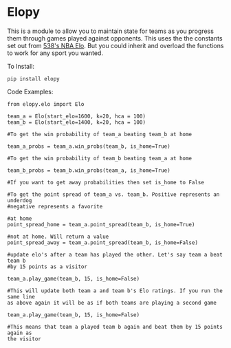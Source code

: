 # Elopy

This is a module to allow you to maintain state for teams as you progress them
through games played against opponents. This uses the the constants set out
from [538's NBA Elo](https://fivethirtyeight.com/features/how-we-calculate-nba-elo-ratings/). But
you could inherit and overload the functions to work for any sport you wanted.

To Install:
```
pip install elopy
```

Code Examples:

```
from elopy.elo import Elo

team_a = Elo(start_elo=1600, k=20, hca = 100)
team_b = Elo(start_elo=1400, k=20, hca = 100)

#To get the win probability of team_a beating team_b at home

team_a_probs = team_a.win_probs(team_b, is_home=True)

#To get the win probability of team_b beating team_a at home

team_b_probs = team_b.win_probs(team_a, is_home=True)

#If you want to get away probabilities then set is_home to False

#To get the point spread of team_a vs. team_b. Positive represents an underdog
#negative represents a favorite

#at home
point_spread_home = team_a.point_spread(team_b, is_home=True)

#not at home. Will return a value
point_spread_away = team_a.point_spread(team_b, is_home=False)

#update elo's after a team has played the other. Let's say team a beat team b
#by 15 points as a visitor

team_a.play_game(team_b, 15, is_home=False)

#This will update both team a and team b's Elo ratings. If you run the same line
as above again it will be as if both teams are playing a second game

team_a.play_game(team_b, 15, is_home=False)

#This means that team a played team b again and beat them by 15 points again as
the visitor


